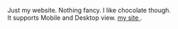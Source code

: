 Just my website. Nothing fancy.
I like chocolate though.
<br />
It supports Mobile and Desktop view.
<a href="http://fredlee0109.github.io/"> my site </a>.</p>